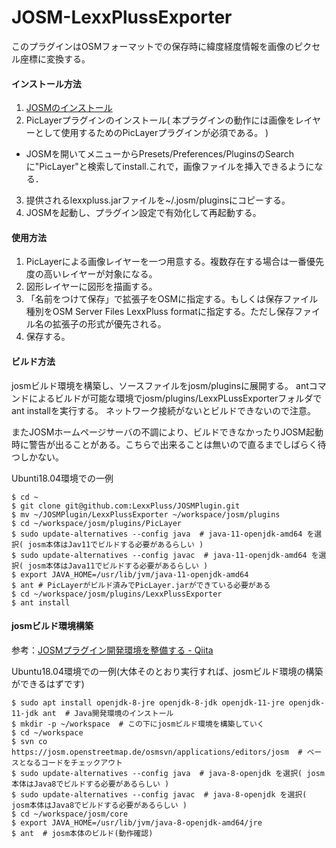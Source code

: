 # JOSM-LexxPlussExporter

このプラグインはOSMフォーマットでの保存時に緯度経度情報を画像のピクセル座標に変換する。

####  インストール方法

1. [JOSMのインストール](https://josm.openstreetmap.de/wiki/Ja:Download)
2. PicLayerプラグインのインストール( 本プラグインの動作には画像をレイヤーとして使用するためのPicLayerプラグインが必須である。 )
  - JOSMを開いてメニューからPresets/Preferences/PluginsのSearchに"PicLayer"と検索してinstall.これで，画像ファイルを挿入できるようになる．
3. 提供されるlexxpluss.jarファイルを~/.josm/pluginsにコピーする。
4. JOSMを起動し、プラグイン設定で有効化して再起動する。

#### 使用方法
1. PicLayerによる画像レイヤーを一つ用意する。複数存在する場合は一番優先度の高いレイヤーが対象になる。
2. 図形レイヤーに図形を描画する。
3. 「名前をつけて保存」で拡張子をOSMに指定する。もしくは保存ファイル種別をOSM Server Files LexxPluss formatに指定する。ただし保存ファイル名の拡張子の形式が優先される。
4. 保存する。

#### ビルド方法
josmビルド環境を構築し、ソースファイルをjosm/pluginsに展開する。
antコマンドによるビルドが可能な環境でjosm/plugins/LexxPLussExporterフォルダでant installを実行する。
ネットワーク接続がないとビルドできないので注意。

またJOSMホームページサーバの不調により、ビルドできなかったりJOSM起動時に警告が出ることがある。こちらで出来ることは無いので直るまでしばらく待つしかない。

Ubunti18.04環境での一例
```
$ cd ~
$ git clone git@github.com:LexxPluss/JOSMPlugin.git
$ mv ~/JOSMPlugin/LexxPlussExporter ~/workspace/josm/plugins
$ cd ~/workspace/josm/plugins/PicLayer
$ sudo update-alternatives --config java  # java-11-openjdk-amd64 を選択( josm本体はJav11でビルドする必要があるらしい )
$ sudo update-alternatives --config javac  # java-11-openjdk-amd64 を選択( josm本体はJava11でビルドする必要があるらしい )
$ export JAVA_HOME=/usr/lib/jvm/java-11-openjdk-amd64
$ ant # PicLayerがビルド済みでPicLayer.jarができている必要がある
$ cd ~/workspace/josm/plugins/LexxPlussExporter
$ ant install
```

#### josmビルド環境構築
参考：[JOSMプラグイン開発環境を整備する - Qiita](https://qiita.com/yuuhayashi@github/items/670803d442887d831b49)

Ubuntu18.04環境での一例(大体そのとおり実行すれば、josmビルド環境の構築ができるはずです)
```
$ sudo apt install openjdk-8-jre openjdk-8-jdk openjdk-11-jre openjdk-11-jdk ant  # Java開発環境のインストール
$ mkdir -p ~/workspace  # この下にjosmビルド環境を構築していく
$ cd ~/workspace
$ svn co https://josm.openstreetmap.de/osmsvn/applications/editors/josm  # ベースとなるコードをチェックアウト
$ sudo update-alternatives --config java  # java-8-openjdk を選択( josm本体はJava8でビルドする必要があるらしい )
$ sudo update-alternatives --config javac  # java-8-openjdk を選択( josm本体はJava8でビルドする必要があるらしい )
$ cd ~/workspace/josm/core
$ export JAVA_HOME=/usr/lib/jvm/java-8-openjdk-amd64/jre
$ ant  # josm本体のビルド(動作確認)
```
